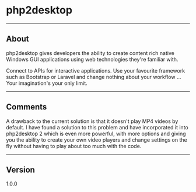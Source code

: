 # php2desktop

-----

## About

php2desktop gives developers the ability to create content rich native Windows GUI applications using web technologies they're familiar with.

Connect to APIs for interactive applications. Use your favourite framework such as Bootstrap or Laravel and change nothing about your workflow ... Your imagination's your only limit.

-----

## Comments

A drawback to the current solution is that it doesn't play MP4 videos by default. I have found a solution to this problem and have incorporated it into php2desktop 2 which is even more powerful, with more options and giving you the ability to create your own video players and change settings on the fly without having to play about too much with the code.

-----

## Version

1.0.0
